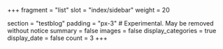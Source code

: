 +++
fragment = "list"
slot = "index/sidebar"
weight = 20

section = "testblog"
padding = "px-3" # Experimental. May be removed without notice
summary = false
images = false
display_categories = true
display_date = false
count = 3
+++
